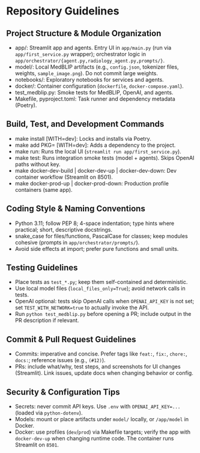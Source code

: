 # Repository Guidelines

## Project Structure & Module Organization
- app/: Streamlit app and agents. Entry UI in `app/main.py` (run via `app/first_service.py` wrapper); orchestrator logic in `app/orchestrator/{agent.py,radiology_agent.py,prompts/}`.
- model/: Local MedBLIP artifacts (e.g., `config.json`, tokenizer files, weights, `sample_image.png`). Do not commit large weights.
- notebooks/: Exploratory notebooks for services and agents.
- docker/: Container configuration (`dockerfile`, `docker-compose.yaml`).
- test_medblip.py: Smoke tests for MedBLIP, OpenAI, and agents.
- Makefile, pyproject.toml: Task runner and dependency metadata (Poetry).

## Build, Test, and Development Commands
- make install [WITH=dev]: Locks and installs via Poetry.
- make add PKG=<name> [WITH=dev]: Adds a dependency to the project.
- make run: Runs the local UI (`streamlit run app/first_service.py`).
- make test: Runs integration smoke tests (model + agents). Skips OpenAI paths without key.
- make docker-dev-build | docker-dev-up | docker-dev-down: Dev container workflow (Streamlit on 8501).
- make docker-prod-up | docker-prod-down: Production profile containers (same app).

## Coding Style & Naming Conventions
- Python 3.11; follow PEP 8; 4-space indentation; type hints where practical; short, descriptive docstrings.
- snake_case for files/functions, PascalCase for classes; keep modules cohesive (prompts in `app/orchestrator/prompts/`).
- Avoid side effects at import; prefer pure functions and small units.

## Testing Guidelines
- Place tests as `test_*.py`; keep them self-contained and deterministic.
- Use local model files (`local_files_only=True`); avoid network calls in tests.
- OpenAI optional: tests skip OpenAI calls when `OPENAI_API_KEY` is not set; set `TEST_WITH_NETWORK=true` to actually invoke the API.
- Run `python test_medblip.py` before opening a PR; include output in the PR description if relevant.

## Commit & Pull Request Guidelines
- Commits: imperative and concise. Prefer tags like `feat:`, `fix:`, `chore:`, `docs:`; reference issues (e.g., `(#12)`).
- PRs: include what/why, test steps, and screenshots for UI changes (Streamlit). Link issues, update docs when changing behavior or config.

## Security & Configuration Tips
- Secrets: never commit API keys. Use `.env` with `OPENAI_API_KEY=...` (loaded via `python-dotenv`).
- Models: mount or place artifacts under `model/` locally, or `/app/model` in Docker.
- Docker: use profiles (`dev`/`prod`) via Makefile targets; verify the app with `docker-dev-up` when changing runtime code. The container runs Streamlit on `8501`.
